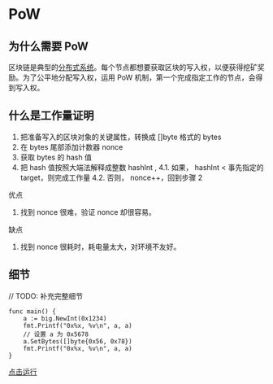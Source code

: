 # PoW

## 为什么需要 PoW

区块链是典型的[分布式系统](https://wiki.mbalib.com/wiki/%E5%88%86%E5%B8%83%E5%BC%8F%E7%B3%BB%E7%BB%9F)。每个节点都想要获取区块的写入权，以便获得挖矿奖励。为了公平地分配写入权，运用 PoW 机制，第一个完成指定工作的节点，会得到写入权。

## 什么是工作量证明

1. 把准备写入的区块对象的关键属性，转换成 []byte 格式的 bytes
2. 在 bytes 尾部添加计数器 nonce
3. 获取 bytes 的 hash 值
4. 把 hash 值按照大端法解释成整数 hashInt ,
  4.1. 如果， hashInt < 事先指定的 target，则完成工作量
  4.2. 否则， nonce++，回到步骤 2

优点

1. 找到 nonce 很难，验证 nonce 却很容易。

缺点

1. 找到 nonce 很耗时，耗电量太大，对环境不友好。

## 细节

// TODO: 补充完整细节

```golang
func main() {
    a := big.NewInt(0x1234)
    fmt.Printf("0x%x, %v\n", a, a)
    // 设置 a 为 0x5678
    a.SetBytes([]byte{0x56, 0x78})
    fmt.Printf("0x%x, %v\n", a, a)
}
```

[点击运行](https://play.golang.org/p/EHCDZT1zadc)
